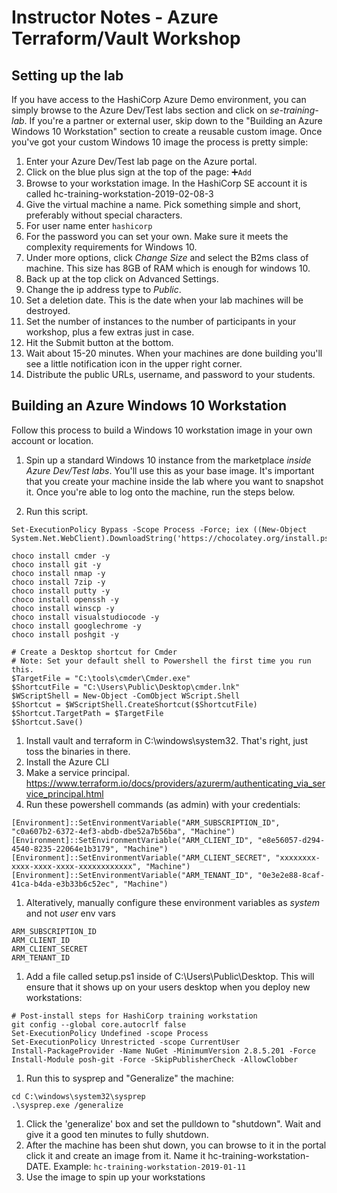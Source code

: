 # Instructor Notes - Azure Terraform/Vault Workshop

## Setting up the lab
If you have access to the HashiCorp Azure Demo environment, you can simply browse to the Azure Dev/Test labs section and click on *se-training-lab*. If you're a partner or external user, skip down to the "Building an Azure Windows 10 Workstation" section to create a reusable custom image. Once you've got your custom Windows 10 image the process is pretty simple:

1. Enter your Azure Dev/Test lab page on the Azure portal.
1. Click on the blue plus sign at the top of the page: ➕`Add`
1. Browse to your workstation image. In the HashiCorp SE account it is called hc-training-workstation-2019-02-08-3
1. Give the virtual machine a name. Pick something simple and short, preferably without special characters.
1. For user name enter `hashicorp`
1. For the password you can set your own. Make sure it meets the complexity requirements for Windows 10.
1. Under more options, click *Change Size* and select the B2ms class of machine. This size has 8GB of RAM which is enough for windows 10.
1. Back up at the top click on Advanced Settings.
1. Change the ip address type to *Public*.
1. Set a deletion date. This is the date when your lab machines will be destroyed.
1. Set the number of instances to the number of participants in your workshop, plus a few extras just in case.
1. Hit the Submit button at the bottom.
1. Wait about 15-20 minutes. When your machines are done building you'll see a little notification icon in the upper right corner.
1. Distribute the public URLs, username, and password to your students.

## Building an Azure Windows 10 Workstation
Follow this process to build a Windows 10 workstation image in your own account or location.

1. Spin up a standard Windows 10 instance from the marketplace *inside Azure Dev/Test labs*. You'll use this as your base image. It's important that you create your machine inside the lab where you want to snapshot it. Once you're able to log onto the machine, run the steps below.

1. Run this script.
```
Set-ExecutionPolicy Bypass -Scope Process -Force; iex ((New-Object System.Net.WebClient).DownloadString('https://chocolatey.org/install.ps1'))

choco install cmder -y
choco install git -y
choco install nmap -y
choco install 7zip -y
choco install putty -y
choco install openssh -y
choco install winscp -y
choco install visualstudiocode -y
choco install googlechrome -y
choco install poshgit -y

# Create a Desktop shortcut for Cmder
# Note: Set your default shell to Powershell the first time you run this.
$TargetFile = "C:\tools\cmder\Cmder.exe"
$ShortcutFile = "C:\Users\Public\Desktop\cmder.lnk"
$WScriptShell = New-Object -ComObject WScript.Shell
$Shortcut = $WScriptShell.CreateShortcut($ShortcutFile)
$Shortcut.TargetPath = $TargetFile
$Shortcut.Save()
```
1. Install vault and terraform in C:\windows\system32. That's right, just toss the binaries in there.
1. Install the Azure CLI
1. Make a service principal.  https://www.terraform.io/docs/providers/azurerm/authenticating_via_service_principal.html
1. Run these powershell commands (as admin) with your credentials:
```
[Environment]::SetEnvironmentVariable("ARM_SUBSCRIPTION_ID", "c0a607b2-6372-4ef3-abdb-dbe52a7b56ba", "Machine")
[Environment]::SetEnvironmentVariable("ARM_CLIENT_ID", "e8e56057-d294-4540-8235-22064e1b3179", "Machine")
[Environment]::SetEnvironmentVariable("ARM_CLIENT_SECRET", "xxxxxxxx-xxxx-xxxx-xxxx-xxxxxxxxxxxx", "Machine")
[Environment]::SetEnvironmentVariable("ARM_TENANT_ID", "0e3e2e88-8caf-41ca-b4da-e3b33b6c52ec", "Machine")
```
1. Alteratively, manually configure these environment variables as *system* and not *user* env vars

```
ARM_SUBSCRIPTION_ID
ARM_CLIENT_ID
ARM_CLIENT_SECRET
ARM_TENANT_ID
```

1. Add a file called setup.ps1 inside of C:\Users\Public\Desktop. This will ensure that it shows up on your users desktop when you deploy new workstations:

```
# Post-install steps for HashiCorp training workstation
git config --global core.autocrlf false
Set-ExecutionPolicy Undefined -scope Process
Set-ExecutionPolicy Unrestricted -scope CurrentUser
Install-PackageProvider -Name NuGet -MinimumVersion 2.8.5.201 -Force
Install-Module posh-git -Force -SkipPublisherCheck -AllowClobber
```

1.  Run this to sysprep and "Generalize" the machine:

```
cd C:\windows\system32\sysprep
.\sysprep.exe /generalize
```

1.  Click the 'generalize' box and set the pulldown to "shutdown". Wait and give it a good ten minutes to fully shutdown.
1.  After the machine has been shut down, you can browse to it in the portal click it and create an image from it.  Name it hc-training-workstation-DATE.  Example:  `hc-training-workstation-2019-01-11`
1. Use the image to spin up your workstations